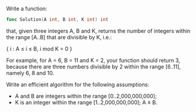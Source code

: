 Write a function:

```go
func Solution(A int, B int, K int) int
```

that, given three integers A, B and K, returns the number of integers within the range [A..B] that are divisible by K, i.e.:

{ i : A ≤ i ≤ B, i mod K = 0 }

For example, for A = 6, B = 11 and K = 2, your function should return 3, because there are three numbers divisible by 2 within the range [6..11], namely 6, 8 and 10.

Write an efficient algorithm for the following assumptions:
- A and B are integers within the range [0..2,000,000,000];
- K is an integer within the range [1..2,000,000,000];
A ≤ B.